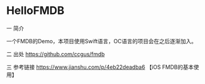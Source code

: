 # HelloFMDB
一 简介

一个FMDB的Demo，本项目使用Swift语言，OC语言的项目会在之后逐渐加入。

二 出处
https://github.com/ccgus/fmdb

三 参考链接
https://www.jianshu.com/p/4eb22deadba6 【iOS FMDB的基本使用】

